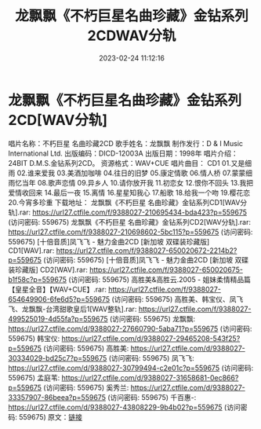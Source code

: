 ﻿---
title: 龙飘飘《不朽巨星名曲珍藏》金钻系列2CDWAV分轨
date: 2023-02-24 11:12:16
categories: WAV车载音乐、镜像
tags: 华语中文
---
# 龙飘飘《不朽巨星名曲珍藏》金钻系列2CD[WAV分轨]

唱片名称：不朽巨星 名曲珍藏2CD
歌手姓名：龙飘飘
制作发行：D & I Music International Ltd.
出版编码：DICD-12003A
出版日期：1998年
唱片介绍：24BIT D.M.S.金钻系列2CD。
资源格式：WAV+CUE
唱片曲目：
CD1
01.又是细雨
02.谁来爱我
03.美酒加咖啡
04.往日的旧梦
05.康定情歌
06.情人桥
07.蒙蒙细雨忆当年
08.歌声恋情
09.异乡人
10.请你放开我
11.初恋女
12.恨你不回头
13.我把爱情收回来
14.最后一夜
15.离情
16.星星知我心
17.船歌
18.给我一个吻
19.樱花恋
20.今宵多珍重
下载地址：
龙飘飘《不朽巨星 名曲珍藏》金钻系列CD1[WAV分轨].rar: https://url27.ctfile.com/f/9388027-210695434-bda423?p=559675
(访问密码: 559675)
龙飘飘《不朽巨星 名曲珍藏》金钻系列CD2[WAV分轨].rar: https://url27.ctfile.com/f/9388027-210698602-5bc115?p=559675
(访问密码: 559675)
[十倍音质]凤飞飞 - 魅力金曲2CD [新加坡 双碟装珍藏版] CD1[WAV].rar: https://url27.ctfile.com/f/9388027-650020672-2214b2?p=559675
(访问密码: 559675)
[十倍音质]凤飞飞 - 魅力金曲2CD [新加坡 双碟装珍藏版] CD2[WAV].rar: https://url27.ctfile.com/f/9388027-650020675-b1f58c?p=559675
(访问密码: 559675)
高胜美&高胜云.2005 - 姐妹柔情精品篇【皇星全音】【WAV+CUE】.rar: https://url27.ctfile.com/f/9388027-654649906-6fe6d5?p=559675
(访问密码: 559675)
高胜美、韩宝仪、凤飞飞、龙飘飘-台湾甜歌皇后1[WAV整轨].rar: https://url27.ctfile.com/f/9388027-499525019-4d55fa?p=559675
(访问密码: 559675)
龙飘飘: https://url27.ctfile.com/d/9388027-27660790-5aba71?p=559675
(访问密码: 559675)
韩宝仪: https://url27.ctfile.com/d/9388027-29465208-543f25?p=559675
(访问密码: 559675)
高胜美: https://url27.ctfile.com/d/9388027-30334029-bd25c7?p=559675
(访问密码: 559675)
凤飞飞: https://url27.ctfile.com/d/9388027-30799494-c2e01c?p=559675
(访问密码: 559675)
孟庭苇: https://url27.ctfile.com/d/9388027-31658681-0ec866?p=559675
(访问密码: 559675)
奚秀兰: https://url27.ctfile.com/d/9388027-33357907-86beea?p=559675
(访问密码: 559675)
千百惠-: https://url27.ctfile.com/d/9388027-43808229-9b4b02?p=559675
(访问密码: 559675)
原文：[链接](https://blog.sina.com.cn/s/blog_1647c7e76010310wa.html)